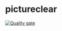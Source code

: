 # pictureclear
[![Quality gate](https://sonarcloud.io/api/project_badges/quality_gate?project=vasco-as-oliveira_pictureclear)](https://sonarcloud.io/summary/new_code?id=vasco-as-oliveira_pictureclear)
